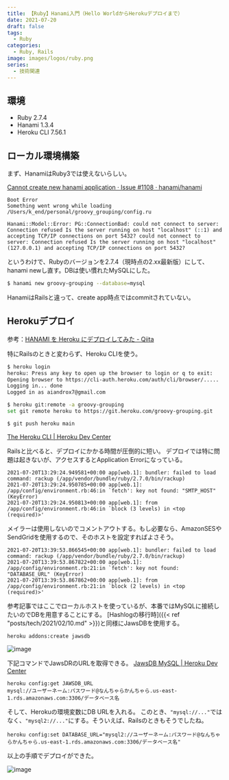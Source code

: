 ```yaml
---
title: 【Ruby】Hanami入門（Hello WorldからHerokuデプロイまで）
date: 2021-07-20
draft: false
tags:
  - Ruby
categories:
  - Ruby, Rails
image: images/logos/ruby.png
series:
  - 技術関連
---
```


## 環境

- Ruby 2.7.4
- Hanami 1.3.4
- Heroku CLI 7.56.1


## ローカル環境構築

まず、HanamiはRuby3では使えないらしい。

[Cannot create new hanami application · Issue \#1108 · hanami/hanami](https://github.com/hanami/hanami/issues/1108)

```
Boot Error
Something went wrong while loading /Users/k_end/personal/groovy_grouping/config.ru

Hanami::Model::Error: PG::ConnectionBad: could not connect to server: Connection refused Is the server running on host "localhost" (::1) and accepting TCP/IP connections on port 5432? could not connect to server: Connection refused Is the server running on host "localhost" (127.0.0.1) and accepting TCP/IP connections on port 5432?
```

というわけで、Rubyのバージョンを2.7.4（現時点の2.xx最新版）にして、hanami newし直す。DBは使い慣れたMySQLにした。

```sh
$ hanami new groovy-grouping --database=mysql
```

HanamiはRailsと違って、create app時点ではcommitされていない。


## Herokuデプロイ

参考：[HANAMI を Heroku にデプロイしてみた \- Qiita](https://qiita.com/oda-i3/items/08a87587b3414b6c7270)

特にRailsのときと変わらず、Heroku CLIを使う。

```sh
$ heroku login
heroku: Press any key to open up the browser to login or q to exit:
Opening browser to https://cli-auth.heroku.com/auth/cli/browser/.....
Logging in... done
Logged in as aiandrox7@gmail.com

$ heroku git:remote -a groovy-grouping
set git remote heroku to https://git.heroku.com/groovy-grouping.git

$ git push heroku main
```

[The Heroku CLI \| Heroku Dev Center](https://devcenter.heroku.com/articles/heroku-cli)

Railsと比べると、デプロイにかかる時間が圧倒的に短い。
デプロイでは特に問題は起きないが、アクセスするとApplication Errorになっている。

```
2021-07-20T13:29:24.949581+00:00 app[web.1]: bundler: failed to load command: rackup (/app/vendor/bundle/ruby/2.7.0/bin/rackup)
2021-07-20T13:29:24.950785+00:00 app[web.1]: /app/config/environment.rb:46:in `fetch': key not found: "SMTP_HOST" (KeyError)
2021-07-20T13:29:24.950813+00:00 app[web.1]: from /app/config/environment.rb:46:in `block (3 levels) in <top (required)>'
```

メイラーは使用しないのでコメントアウトする。もし必要なら、AmazonSESやSendGridを使用するので、そのホストを設定すればよさそう。

```
2021-07-20T13:39:53.866545+00:00 app[web.1]: bundler: failed to load command: rackup (/app/vendor/bundle/ruby/2.7.0/bin/rackup)
2021-07-20T13:39:53.867822+00:00 app[web.1]: /app/config/environment.rb:21:in `fetch': key not found: "DATABASE_URL" (KeyError)
2021-07-20T13:39:53.867862+00:00 app[web.1]: from /app/config/environment.rb:21:in `block (2 levels) in <top (required)>'
```

参考記事ではここでローカルホストを使っているが、本番ではMySQLに接続したいのでDBを用意することにする。
[Hashlogの移行時]({{< ref "posts/tech/2021/02/10.md" >}})と同様にJawsDBを使用する。

```
heroku addons:create jawsdb
```

![image](https://user-images.githubusercontent.com/44717752/126334307-43cebed5-9696-407d-87c0-fc649266c99a.png)

下記コマンドでJawsDRのURLを取得できる。
[JawsDB MySQL \| Heroku Dev Center](https://devcenter.heroku.com/articles/jawsdb)

```
heroku config:get JAWSDB_URL
mysql://ユーザーネーム:パスワード@なんちゃらかんちゃら.us-east-1.rds.amazonaws.com:3306/データベース名
```

そして、Herokuの環境変数にDB URLを入れる。
このとき、`"mysql://..."`ではなく、`"mysql2://..."`にする。そういえば、Railsのときもそうでしたね。

```
heroku config:set DATABASE_URL="mysql2://ユーザーネーム:パスワード@なんちゃらかんちゃら.us-east-1.rds.amazonaws.com:3306/データベース名"
```

以上の手順でデプロイができた。

![image](https://user-images.githubusercontent.com/44717752/126344132-d69f01cf-c4c6-419c-ab3c-5584fd867c40.png)
